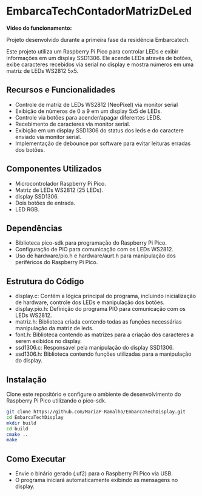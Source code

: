 # EmbarcaTechContadorMatrizDeLed

**Video do funcionamento:**

Projeto desenvolvido durante a primeira fase da residência Embarcatech.

Este projeto utiliza um Raspberry Pi Pico para controlar LEDs e exibir informações em um display SSD1306. Ele acende LEDs através de botões, exibe caracteres recebidos via serial no display e mostra números em uma matriz de LEDs WS2812 5x5.

## Recursos e Funcionalidades

- Controle de matriz de LEDs WS2812 (NeoPixel) via monitor serial
- Exibição de números de 0 a 9 em um display 5x5 de LEDs.
- Controle via botões para acender/apagar diferentes LEDS.
- Recebimento de caracteres via monitor serial.
- Exibição em um display SSD1306 do status dos leds e do caractere enviado via monitor serial.
- Implementação de debounce por software para evitar leituras erradas dos botões.

## Componentes Utilizados
- Microcontrolador Raspberry Pi Pico.
- Matriz de LEDs WS2812 (25 LEDs).
- display SSD1306.
- Dois botões de entrada.
- LED RGB.

## Dependências
- Biblioteca pico-sdk para programação do Raspberry Pi Pico.
- Configuração de PIO para comunicação com os LEDs WS2812.
- Uso de hardware/pio.h e hardware/aurt.h para manipulação dos periféricos do Raspberry Pi Pico.

## Estrutura do Código
- display.c: Contém a lógica principal do programa, incluindo inicialização de hardware, controle dos LEDs e manipulação dos botões.
- display.pio.h: Definição do programa PIO para comunicação com os LEDs WS2812.
- matriz.h: Biblioteca criada contendo todas as funções necessárias manipulação da matriz de leds.
- font.h: Biblioteca contendo as matrizes para a criação dos caracteres a  serem exibidos no display.
- ssd1306.c: Responsavel pela manipulação do display SSD1306.
- ssd1306.h: Biblioteca contendo funções utilizadas para a manipulação do display.

## Instalação

Clone este repositório e configure o ambiente de desenvolvimento do Raspberry Pi Pico utilizando o pico-sdk.

```bash
git clone https://github.com/MariaP-Ramalho/EmbarcaTechDisplay.git
cd EmbarcaTechDisplay
mkdir build
cd build
cmake ..
make
```

## Como Executar

- Envie o binário gerado (.uf2) para o Raspberry Pi Pico via USB.
- O programa iniciará automaticamente exibindo as mensagens no display.
